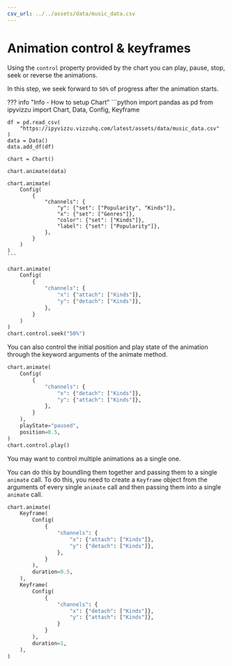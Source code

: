 ```yaml
---
csv_url: ../../assets/data/music_data.csv
---
```


# Animation control & keyframes

Using the `control` property provided by the chart you can play, pause, stop,
seek or reverse the animations.

In this step, we seek forward to `50%` of progress after the animation starts.

<div id="tutorial_01"></div>

??? info "Info - How to setup Chart"
    ```python
    import pandas as pd
    from ipyvizzu import Chart, Data, Config, Keyframe

    df = pd.read_csv(
        "https://ipyvizzu.vizzuhq.com/latest/assets/data/music_data.csv"
    )
    data = Data()
    data.add_df(df)

    chart = Chart()

    chart.animate(data)

    chart.animate(
        Config(
            {
                "channels": {
                    "y": {"set": ["Popularity", "Kinds"]},
                    "x": {"set": ["Genres"]},
                    "color": {"set": ["Kinds"]},
                    "label": {"set": ["Popularity"]},
                },
            }
        )
    )
    ```

```python
chart.animate(
    Config(
        {
            "channels": {
                "x": {"attach": ["Kinds"]},
                "y": {"detach": ["Kinds"]},
            },
        }
    )
)
chart.control.seek("50%")
```

You can also control the initial position and play state of the animation
through the keyword arguments of the animate method.

<div id="tutorial_02"></div>

```python
chart.animate(
    Config(
        {
            "channels": {
                "x": {"detach": ["Kinds"]},
                "y": {"attach": ["Kinds"]},
            },
        }
    ),
    playState="paused",
    position=0.5,
)
chart.control.play()
```

You may want to control multiple animations as a single one.

You can do this by boundling them together and passing them to a single
`animate` call. To do this, you need to create a `Keyframe` object from the
arguments of every single `animate` call and then passing them into a single
`animate` call.

<div id="tutorial_03"></div>

```python
chart.animate(
    Keyframe(
        Config(
            {
                "channels": {
                    "x": {"attach": ["Kinds"]},
                    "y": {"detach": ["Kinds"]},
                },
            }
        ),
        duration=0.5,
    ),
    Keyframe(
        Config(
            {
                "channels": {
                    "x": {"detach": ["Kinds"]},
                    "y": {"attach": ["Kinds"]},
                }
            }
        ),
        duration=1,
    ),
)
```

<script src="../animation_control_keyframes.js"></script>
